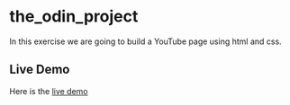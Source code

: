 # the_odin_project

In this exercise we are going to build a YouTube page using html and css.

## Live Demo
Here is the [live demo]( https://azonkeu.github.io/the_odin_project/)
